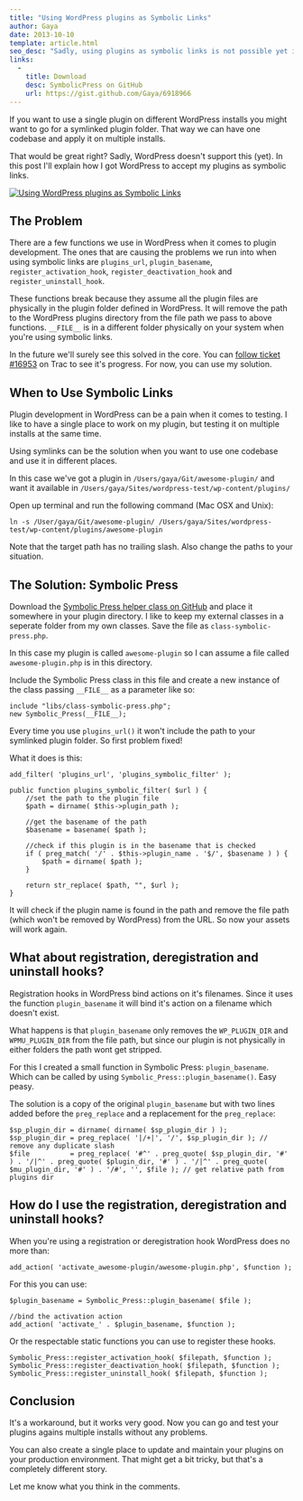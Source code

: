 ```yaml
---
title: "Using WordPress plugins as Symbolic Links"
author: Gaya
date: 2013-10-10
template: article.html
seo_desc: "Sadly, using plugins as symbolic links is not possible yet in WordPress. I will guide you through the solution I came up with to make them work after all."
links:
  -
    title: Download
    desc: SymbolicPress on GitHub
    url: https://gist.github.com/Gaya/6918966
---
```

If you want to use a single plugin on different WordPress installs you might want to go for a symlinked plugin folder. That way we can have one codebase and apply it on multiple installs.

That would be great right? Sadly, WordPress doesn't support this (yet). In this post I'll explain how I got WordPress to accept my plugins as symbolic links.

[![Using WordPress plugins as Symbolic Links](/articles/using-wordpress-plugins-as-symbolic-links/using-wordpress-plugins-as-symbolic-links.jpg "Using WordPress plugins as Symbolic Links")](http://www.gayadesign.com/diy/using-wordpress-plugins-as-symbolic-links)  
<span class="more"></span>

The Problem
-----------

There are a few functions we use in WordPress when it comes to plugin development. The ones that are causing the problems we run into when using symbolic links are `plugins_url`, `plugin_basename`, `register_activation_hook`, `register_deactivation_hook` and `register_uninstall_hook`.

These functions break because they assume all the plugin files are physically in the plugin folder defined in WordPress. It will remove the path to the WordPress plugins directory from the file path we pass to above functions. `__FILE__` is in a different folder physically on your system when you're using symbolic links.

In the future we'll surely see this solved in the core. You can [follow ticket #16953](http://core.trac.wordpress.org/ticket/16953 "Ticket #16953 on WordPress Trac") on Trac to see it's progress. For now, you can use my solution.

When to Use Symbolic Links
--------------------------

Plugin development in WordPress can be a pain when it comes to testing. I like to have a single place to work on my plugin, but testing it on multiple installs at the same time.

Using symlinks can be the solution when you want to use one codebase and use it in different places.

In this case we've got a plugin in `/Users/gaya/Git/awesome-plugin/` and want it available in `/Users/gaya/Sites/wordpress-test/wp-content/plugins/`

Open up terminal and run the following command (Mac OSX and Unix):


```
ln -s /User/gaya/Git/awesome-plugin/ /Users/gaya/Sites/wordpress-test/wp-content/plugins/awesome-plugin
```


Note that the target path has no trailing slash. Also change the paths to your situation.

The Solution: Symbolic Press
----------------------------

Download the [Symbolic Press helper class on GitHub](https://gist.github.com/Gaya/6918966 "Symbolic Press Class Gist on GitHub") and place it somewhere in your plugin directory. I like to keep my external classes in a seperate folder from my own classes. Save the file as `class-symbolic-press.php`.

In this case my plugin is called `awesome-plugin` so I can assume a file called `awesome-plugin.php` is in this directory.

Include the Symbolic Press class in this file and create a new instance of the class passing `__FILE__` as a parameter like so:


```clike
include "libs/class-symbolic-press.php";
new Symbolic_Press(__FILE__);
```


Every time you use `plugins_url()` it won't include the path to your symlinked plugin folder. So first problem fixed!

What it does is this:


```clike
add_filter( 'plugins_url', 'plugins_symbolic_filter' );

public function plugins_symbolic_filter( $url ) {
	//set the path to the plugin file
	$path = dirname( $this->plugin_path );

	//get the basename of the path
	$basename = basename( $path );

	//check if this plugin is in the basename that is checked
	if ( preg_match( '/' . $this->plugin_name . '$/', $basename ) ) {
		$path = dirname( $path );
	}

	return str_replace( $path, "", $url );
}
```


It will check if the plugin name is found in the path and remove the file path (which won't be removed by WordPress) from the URL. So now your assets will work again.

What about registration, deregistration and uninstall hooks?
------------------------------------------------------------

Registration hooks in WordPress bind actions on it's filenames. Since it uses the function `plugin_basename` it will bind it's action on a filename which doesn't exist.

What happens is that `plugin_basename` only removes the `WP_PLUGIN_DIR` and `WPMU_PLUGIN_DIR` from the file path, but since our plugin is not physically in either folders the path wont get stripped.

For this I created a small function in Symbolic Press: `plugin_basename`. Which can be called by using `Symbolic_Press::plugin_basename()`. Easy peasy.

The solution is a copy of the original `plugin_basename` but with two lines added before the `preg_replace` and a replacement for the `preg_replace`:


```clike
$sp_plugin_dir = dirname( dirname( $sp_plugin_dir ) );
$sp_plugin_dir = preg_replace( '|/+|', '/', $sp_plugin_dir ); // remove any duplicate slash
$file          = preg_replace( '#^' . preg_quote( $sp_plugin_dir, '#' ) . '/|^' . preg_quote( $plugin_dir, '#' ) . '/|^' . preg_quote( $mu_plugin_dir, '#' ) . '/#', '', $file ); // get relative path from plugins dir
```


How do I use the registration, deregistration and uninstall hooks?
------------------------------------------------------------------

When you're using a registration or deregistration hook WordPress does no more than:


```clike
add_action( 'activate_awesome-plugin/awesome-plugin.php', $function );
```


For this you can use:


```clike
$plugin_basename = Symbolic_Press::plugin_basename( $file );

//bind the activation action
add_action( 'activate_' . $plugin_basename, $function );
```


Or the respectable static functions you can use to register these hooks.


```clike
Symbolic_Press::register_activation_hook( $filepath, $function ); Symbolic_Press::register_deactivation_hook( $filepath, $function );
Symbolic_Press::register_uninstall_hook( $filepath, $function );
```


Conclusion
----------

It's a workaround, but it works very good. Now you can go and test your plugins agains multiple installs without any problems.

You can also create a single place to update and maintain your plugins on your production environment. That might get a bit tricky, but that's a completely different story.

Let me know what you think in the comments.
